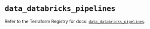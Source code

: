 # `data_databricks_pipelines`

Refer to the Terraform Registry for docs: [`data_databricks_pipelines`](https://registry.terraform.io/providers/databricks/databricks/1.36.2/docs/data-sources/pipelines).
